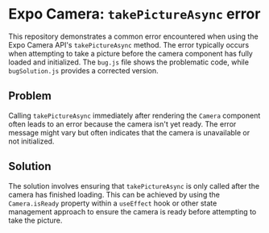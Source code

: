# Expo Camera: `takePictureAsync` error

This repository demonstrates a common error encountered when using the Expo Camera API's `takePictureAsync` method. The error typically occurs when attempting to take a picture before the camera component has fully loaded and initialized.  The `bug.js` file shows the problematic code, while `bugSolution.js` provides a corrected version.

## Problem

Calling `takePictureAsync` immediately after rendering the `Camera` component often leads to an error because the camera isn't yet ready.  The error message might vary but often indicates that the camera is unavailable or not initialized.

## Solution

The solution involves ensuring that `takePictureAsync` is only called after the camera has finished loading. This can be achieved by using the `Camera.isReady` property within a `useEffect` hook or other state management approach to ensure the camera is ready before attempting to take the picture.